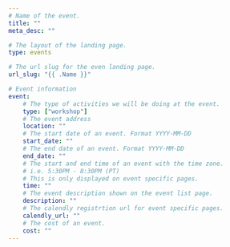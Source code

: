 ```yaml
---
# Name of the event.
title: ""
meta_desc: ""

# The layout of the landing page.
type: events

# The url slug for the even landing page.
url_slug: "{{ .Name }}"

# Event information
event:
    # The type of activities we will be doing at the event.
    type: ["workshop"]
    # The event address
    location: ""
    # The start date of an event. Format YYYY-MM-DD
    start_date: ""
    # The end date of an event. Format YYYY-MM-DD
    end_date: ""
    # The start and end time of an event with the time zone.
    # i.e. 5:30PM - 8:30PM (PT)
    # This is only displayed on event specific pages.
    time: ""
    # The event description shown on the event list page.
    description: ""
    # The calendly registrtion url for event specific pages.
    calendly_url: ""
    # The cost of an event.
    cost: ""
---
```

